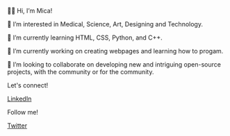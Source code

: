 👋🏻 Hi, I’m Mica!

👀 I’m interested in Medical, Science, Art, Designing and Technology. 

🌱 I’m currently learning HTML, CSS, Python, and C++.

🔭 I’m currently working on creating webpages and learning how to progam.

💞️ I’m looking to collaborate on developing new and intriguing open-source projects, with the community or for the community.


<!---
micazowski/micazowski is a ✨ special ✨ repository because its `README.md` (this file) appears on your GitHub profile.
You can click the Preview link to take a look at your changes.
--->

Let's connect! <div class="badge-base LI-profile-badge" data-locale="en_US" data-size="medium" data-theme="light" data-type="VERTICAL" data-vanity="micalav" data-version="v1"><a class="badge-base__link LI-simple-link" href="https://ph.linkedin.com/in/micalav?trk=profile-badge">LinkedIn</a></div>
              
Follow me! 

<a class="twitter-timeline" href="https://twitter.com/micazowski?ref_src=twsrc%5Etfw">Twitter</a>



